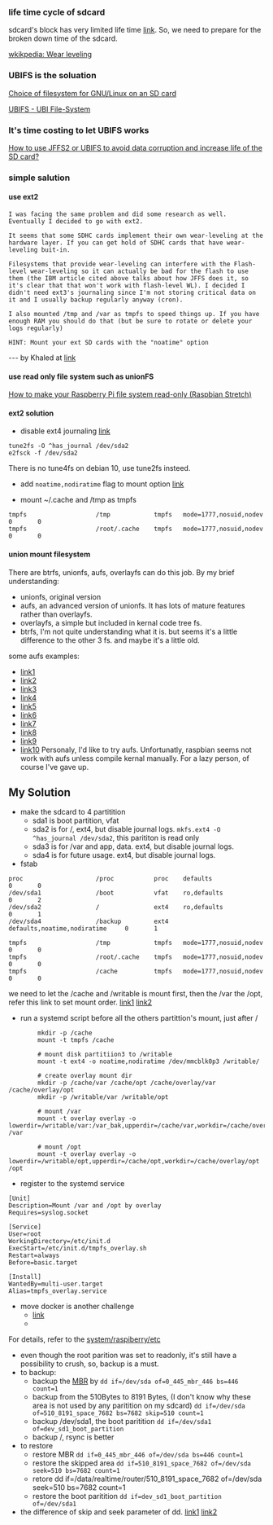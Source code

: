 ### life time cycle of sdcard

sdcard's block has very limited life time [link](https://www.zhihu.com/question/21419030). So, we need to prepare for the broken down time of the sdcard.

[wkikpedia: Wear leveling](https://en.wikipedia.org/wiki/Wear_leveling)


### UBIFS is the soluation

[Choice of filesystem for GNU/Linux on an SD card](https://superuser.com/questions/248078/choice-of-filesystem-for-gnu-linux-on-an-sd-card)

[UBIFS - UBI File-System](http://www.linux-mtd.infradead.org/doc/ubifs.html)


### It's time costing to let UBIFS works
[How to use JFFS2 or UBIFS to avoid data corruption and increase life of the SD card?](https://raspberrypi.stackexchange.com/questions/11932/how-to-use-jffs2-or-ubifs-to-avoid-data-corruption-and-increase-life-of-the-sd-c)


### simple salution

#### use ext2
```
I was facing the same problem and did some research as well. Eventually I decided to go with ext2.

It seems that some SDHC cards implement their own wear-leveling at the hardware layer. If you can get hold of SDHC cards that have wear-leveling buit-in.

Filesystems that provide wear-leveling can interfere with the Flash-level wear-leveling so it can actually be bad for the flash to use them (the IBM article cited above talks about how JFFS does it, so it's clear that that won't work with flash-level WL). I decided I didn't need ext3's journaling since I'm not storing critical data on it and I usually backup regularly anyway (cron).

I also mounted /tmp and /var as tmpfs to speed things up. If you have enough RAM you should do that (but be sure to rotate or delete your logs regularly)

HINT: Mount your ext SD cards with the "noatime" option
```
--- by Khaled at [link](https://superuser.com/questions/248078/choice-of-filesystem-for-gnu-linux-on-an-sd-card)

#### use read only file system such as unionFS
[How to make your Raspberry Pi file system read-only (Raspbian Stretch)](https://medium.com/@andreas.schallwig/how-to-make-your-raspberry-pi-file-system-read-only-raspbian-stretch-80c0f7be7353)

#### ext2 solution

  - disable ext4 journaling [link](https://foxutech.com/how-to-disable-enable-journaling/)
```
tune2fs -O ^has_journal /dev/sda2
e2fsck -f /dev/sda2
```
There is no tune4fs on debian 10, use tune2fs insteed.

  - add `noatime,nodiratime` flag to mount option [link](https://blog.51cto.com/lee90/2376385)
  
  - mount ~/.cache and /tmp as tmpfs
```
tmpfs                   /tmp            tmpfs   mode=1777,nosuid,nodev          0       0
tmpfs                   /root/.cache    tmpfs   mode=1777,nosuid,nodev          0       0
```

#### union mount filesystem
There are btrfs, unionfs, aufs, overlayfs can do this job. By my brief understanding:
- unionfs, original version
- aufs, an advanced version of unionfs. It has lots of mature features rather than overlayfs.
- overlayfs, a simple but included in kernal code tree fs.
- btrfs, I'm not quite understanding what it is. but seems it's a little difference to the other 3 fs. and maybe it's a little old.

some aufs examples:
 - [link1](https://unix.stackexchange.com/questions/27449/mount-a-filesystem-read-only-and-redirect-writes-to-ram)
 - [link2](https://www.thegeekstuff.com/2013/05/linux-aufs/)
 - [link3](https://help.ubuntu.com/community/aufsRootFileSystemOnUsbFlash)
 - [link4](http://chschneider.eu/linux/thin_client/)
 - [link5](https://unix.stackexchange.com/questions/1970/using-a-differencing-aka-overlay-aka-union-file-system-with-commit-capability)
 - [link6](http://aufs.sourceforge.net/)
 - [link7](https://coolshell.cn/articles/17061.html)
 - [link8](https://segmentfault.com/a/1190000008489207)
 - [link9](http://manpages.ubuntu.com/manpages/xenial/en/man5/aufs.5.html)
 - [link10](https://www.srijn.net/read-only-root-on-linux/)
Personaly, I'd like to try aufs. Unfortunatly, raspbian seems not work with aufs unless compile kernal manually. For a lazy person, of course I've gave up.


## My Solution
 - make the sdcard to 4 partitition
    - sda1 is boot partition, vfat
    - sda2 is for /, ext4, but disable journal logs. ```mkfs.ext4 -O ^has_journal /dev/sda2```, this parititon is read only
    - sda3 is for /var and app, data. ext4, but disable journal logs.
    - sda4 is for future usage. ext4, but disable journal logs.
 - fstab
```
proc                    /proc           proc    defaults                        0       0
/dev/sda1               /boot           vfat    ro,defaults                     0       2
/dev/sda2               /               ext4    ro,defaults                     0       1
/dev/sda4               /backup         ext4    defaults,noatime,nodiratime     0       1

tmpfs                   /tmp            tmpfs   mode=1777,nosuid,nodev          0       0
tmpfs                   /root/.cache    tmpfs   mode=1777,nosuid,nodev          0       0
tmpfs                   /cache          tmpfs   mode=1777,nosuid,nodev          0       0

```
we need to let the /cache and /writable is mount first, then the /var the /opt, refer this link to set mount order. [link1](https://askubuntu.com/questions/40185/how-can-i-specify-the-order-in-which-filesystems-are-automatically-mounted) [link2](https://github.com/systemd/systemd/commit/3519d230c8bafe834b2dac26ace49fcfba139823)

 - run a systemd script before all the others partittion's mount, just after /
```
        mkdir -p /cache
        mount -t tmpfs /cache

        # mount disk partitiion3 to /writable
        mount -t ext4 -o noatime,nodiratime /dev/mmcblk0p3 /writable/

        # create overlay mount dir
        mkdir -p /cache/var /cache/opt /cache/overlay/var /cache/overlay/opt
        mkdir -p /writable/var /writable/opt

        # mount /var
        mount -t overlay overlay -o lowerdir=/writable/var:/var_bak,upperdir=/cache/var,workdir=/cache/overlay/var /var

        # mount /opt
        mount -t overlay overlay -o lowerdir=/writable/opt,upperdir=/cache/opt,workdir=/cache/overlay/opt /opt
```
 - register to the systemd service
```
[Unit]
Description=Mount /var and /opt by overlay
Requires=syslog.socket

[Service]
User=root
WorkingDirectory=/etc/init.d
ExecStart=/etc/init.d/tmpfs_overlay.sh
Restart=always
Before=basic.target

[Install]
WantedBy=multi-user.target
Alias=tmpfs_overlay.service
```

- move docker is another challenge
   - [link](https://jimfrenette.com/docker/relocate-docker-runtime-and-storage/)
   - 

For details, refer to the [system/raspiberry/etc](https://github.com/marcusyh/system/tree/master/raspiberry/etc)

- even though the root parition was set to readonly, it's still have a possibility to crush, so, backup is a must.
- to backup:
   - backup the [MBR](https://en.wikipedia.org/wiki/Master_boot_record) by `dd if=/dev/sda of=0_445_mbr_446 bs=446 count=1`
   - backup from the 510Bytes to 8191 Bytes, (I don't know why these area is not used by any paritition on my sdcard) `dd if=/dev/sda of=510_8191_space_7682 bs=7682 skip=510 count=1`
   - backup /dev/sda1, the boot paritition `dd if=/dev/sda1 of=dev_sd1_boot_partition`
   - backup /, rsync is better
- to restore
   - restore MBR `dd if=0_445_mbr_446 of=/dev/sda bs=446 count=1`
   - restore the skipped area `dd if=510_8191_space_7682 of=/dev/sda seek=510 bs=7682 count=1`
   - retore dd if=/data/realtime/router/510_8191_space_7682 of=/dev/sda seek=510 bs=7682 count=1
   - restore the boot paritition `dd if=dev_sd1_boot_partition of=/dev/sda1`
- the difference of skip and seek parameter of dd. [link1](https://unix.stackexchange.com/questions/252509/using-dd-in-order-to-save-and-restore-a-boot-sector) [link2](https://unix.stackexchange.com/questions/307186/what-is-the-difference-between-seek-and-skip-in-dd-command)


